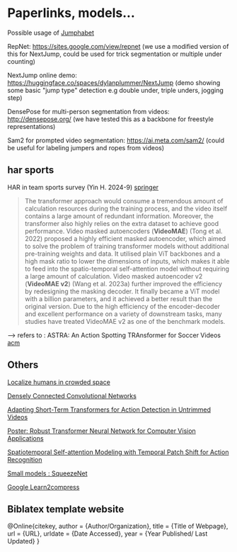 # Paperlinks, models...

Possible usage of [Jumphabet](https://www.natekg.com/wp-content/uploads/2020/07/Jumphabet-File.pdf)

RepNet: https://sites.google.com/view/repnet (we use a modified version of this for NextJump, could be used for trick segmentation or multiple under counting)

NextJump online demo: https://huggingface.co/spaces/dylanplummer/NextJump (demo showing some basic "jump type" detection e.g double under, triple unders, jogging step)

DensePose for multi-person segmentation from videos: http://densepose.org/ (we have tested this as a backbone for freestyle representations)

Sam2 for prompted video segmentation: https://ai.meta.com/sam2/ (could be useful for labeling jumpers and ropes from videos)

## har sports

HAR in team sports survey (Yin H. 2024-9) [springer](https://link.springer.com/article/10.1007/s10462-024-10934-9)

> The transformer approach would consume a tremendous amount of calculation resources during the training process, and the video itself contains a large amount of redundant information. Moreover, the transformer also highly relies on the extra dataset to achieve good performance. Video masked autoencoders (**VideoMAE**) (Tong et al. 2022) proposed a highly efficient masked autoencoder, which aimed to solve the problem of training transformer models without additional pre-training weights and data. It utilised plain ViT backbones and a high mask ratio to lower the dimensions of inputs, which makes it able to feed into the spatio-temporal self-attention model without requiring a large amount of calculation. Video masked autoencoder v2 (**VideoMAE v2**) (Wang et al. 2023a) further improved the efficiency by redesigning the masking decoder. It finally became a ViT model with a billion parameters, and it achieved a better result than the original version. Due to the high efficiency of the encoder-decoder and excellent performance on a variety of downstream tasks, many studies have treated VideoMAE v2 as one of the benchmark models.

--> refers to : ASTRA: An Action Spotting TRAnsformer for Soccer Videos [acm](https://dl.acm.org/doi/10.1145/3606038.3616153)

## Others

[Localize humans in crowded space](https://arxiv.org/pdf/2003.07080v1)

[Densely Connected Convolutional Networks](https://www.researchgate.net/publication/306885833_Densely_Connected_Convolutional_Networks)

[Adapting Short-Term Transformers for Action Detection in Untrimmed Videos](https://arxiv.org/abs/2312.01897)

[Poster: Robust Transformer Neural Network for Computer Vision Applications](https://par.nsf.gov/servlets/purl/10498909)

[Spatiotemporal Self-attention Modeling with
Temporal Patch Shift for Action Recognition](https://arxiv.org/pdf/2207.13259)

[Small models : SqueezeNet](https://arxiv.org/pdf/1602.07360)

[Google Learn2compress](https://research.google/blog/custom-on-device-ml-models-with-learn2compress/)

## Biblatex template website

@Online{citekey,
    author = {Author/Organization},
    title = {Title of Webpage},
    url = {URL},
    urldate = {Date Accessed},
    year = {Year Published/ Last Updated}
}
